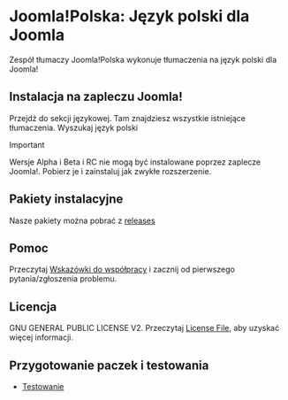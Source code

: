 # Joomla!Polska: Język polski dla Joomla
Zespół tłumaczy Joomla!Polska wykonuje tłumaczenia na język polski dla Joomla!

## Instalacja na zapleczu Joomla!
Przejdź do sekcji językowej. Tam znajdziesz wszystkie istniejące tłumaczenia. Wyszukaj język polski

> [!IMPORTANT]
> Wersje Alpha i Beta i RC nie mogą być instalowane poprzez zaplecze Joomla!. Pobierz je i zainstaluj jak zwykłe rozszerzenie.

## Pakiety instalacyjne
Nasze pakiety można pobrać z [releases](https://github.com/JoomlaPolska/jezyk-J4/releases)

## Pomoc
Przeczytaj [Wskazówki do współpracy](.github/CONTRIBUTING.md) i zacznij od pierwszego pytania/zgłoszenia problemu.

## Licencja
GNU GENERAL PUBLIC LICENSE V2. Przeczytaj [License File](LICENSE), aby uzyskać więcej informacji.

## Przygotowanie paczek i testowania
- [Testowanie](.docs/testing.md)